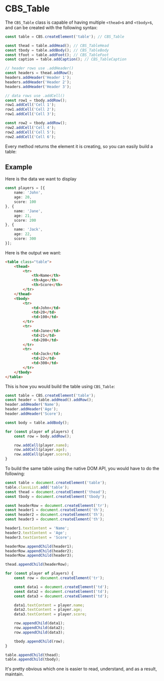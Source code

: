 # CBS_Table

The `CBS_Table` class is capable of having multiple `<thead>`s and `<tbody>`s, and can be created with the following syntax:


```typescript
const table = CBS.createElement('table'); // CBS_Table

const thead = table.addHead(); // CBS_TableHead
const tbody = table.addBody(); // CBS_TableBody
const tfoot = table.addFoot(); // CBS_TableFoot
const caption = table.addCaption(); // CBS_TableCaption

// header rows use .addHeader()
const headers = thead.addRow();
headers.addHeader('Header 1');
headers.addHeader('Header 2');
headers.addHeader('Header 3');

// data rows use .addCell()
const row1 = tbody.addRow();
row1.addCell('Cell 1');
row1.addCell('Cell 2');
row1.addCell('Cell 3');

const row2 = tbody.addRow();
row2.addCell('Cell 4');
row2.addCell('Cell 5');
row2.addCell('Cell 6');
```

Every method returns the element it is creating, so you can easily build a table:


## Example

Here is the data we want to display
```typescript
const players = [{
    name: 'John',
    age: 20,
    score: 100
}, {
    name: 'Jane',
    age: 21,
    score: 200
}, {
    name: 'Jack',
    age: 22,
    score: 300
}];
```


Here is the output we want:
```html
<table class="table">
    <thead>
        <tr>
            <th>Name</th>
            <th>Age</th>
            <th>Score</th>
        </tr>
    </thead>
    <tbody>
        <tr>
            <td>John</td>
            <td>20</td>
            <td>100</td>
        </tr>
        <tr>
            <td>Jane</td>
            <td>21</td>
            <td>200</td>
        </tr>
        <tr>
            <td>Jack</td>
            <td>22</td>
            <td>300</td>
        </tr>
    </tbody>
</table>
```


This is how you would build the table using `CBS_Table`:
```typescript
const table = CBS.createElement('table');
const header = table.addHead().addRow();
header.addHeader('Name');
header.addHeader('Age');
header.addHeader('Score');

const body = table.addBody();

for (const player of players) {
    const row = body.addRow();

    row.addCell(player.name);
    row.addCell(player.age);
    row.addCell(player.score);
}
```

To build the same table using the native DOM API, you would have to do the following:
```javascript
const table = document.createElement('table');
table.classList.add('table');
const thead = document.createElement('thead');
const tbody = document.createElement('tbody');

const headerRow = document.createElement('tr');
const header1 = document.createElement('th');
const header2 = document.createElement('th');
const header3 = document.createElement('th');

header1.textContent = 'Name';
header2.textContent = 'Age';
header3.textContent = 'Score';

headerRow.appendChild(header1);
headerRow.appendChild(header2);
headerRow.appendChild(header3);

thead.appendChild(headerRow);

for (const player of players) {
    const row = document.createElement('tr');

    const data1 = document.createElement('td');
    const data2 = document.createElement('td');
    const data3 = document.createElement('td');

    data1.textContent = player.name;
    data2.textContent = player.age;
    data3.textContent = player.score;

    row.appendChild(data1);
    row.appendChild(data2);
    row.appendChild(data3);

    tbody.appendChild(row);
}

table.appendChild(thead);
table.appendChild(tbody);
```


It's pretty obvious which one is easier to read, understand, and as a result, maintain.